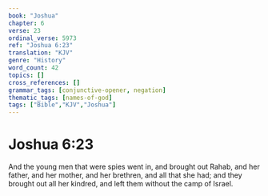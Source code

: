 ```yaml
---
book: "Joshua"
chapter: 6
verse: 23
ordinal_verse: 5973
ref: "Joshua 6:23"
translation: "KJV"
genre: "History"
word_count: 42
topics: []
cross_references: []
grammar_tags: [conjunctive-opener, negation]
thematic_tags: [names-of-god]
tags: ["Bible","KJV","Joshua"]
---
```


# Joshua 6:23

And the young men that were spies went in, and brought out Rahab, and her father, and her mother, and her brethren, and all that she had; and they brought out all her kindred, and left them without the camp of Israel.
